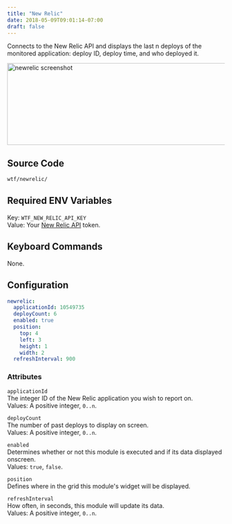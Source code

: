 ```yaml
---
title: "New Relic"
date: 2018-05-09T09:01:14-07:00
draft: false
---
```


Connects to the New Relic API and displays the last n deploys of the
monitored application: deploy ID, deploy time, and who deployed it.

<img src="/imgs/modules/newrelic.png" width="640" height="189" alt="newrelic screenshot" />

## Source Code

```bash
wtf/newrelic/
```

## Required ENV Variables

<span class="caption">Key:</span> `WTF_NEW_RELIC_API_KEY` <br />
<span class="caption">Value:</span> Your <a href="">New Relic API</a>
token.

## Keyboard Commands

None.

## Configuration

```yaml
newrelic:
  applicationId: 10549735
  deployCount: 6
  enabled: true
  position:
    top: 4
    left: 3
    height: 1
    width: 2
  refreshInterval: 900
```

### Attributes

`applicationId` <br />
The integer ID of the New Relic application you wish to report on. <br
/>
Values: A positive integer, `0..n`.

`deployCount` <br />
The number of past deploys to display on screen. <br />
Values: A positive integer, `0..n`.

`enabled` <br />
Determines whether or not this module is executed and if its data displayed onscreen. <br />
Values: `true`, `false`.

`position` <br />
Defines where in the grid this module's widget will be displayed. <br />

`refreshInterval` <br />
How often, in seconds, this module will update its data. <br />
Values: A positive integer, `0..n`.
